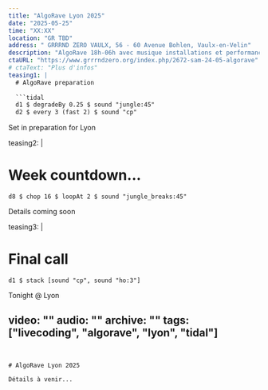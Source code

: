 ```yaml
---
title: "AlgoRave Lyon 2025"
date: "2025-05-25"
time: "XX:XX"
location: "GR TBD"
address: " GRRRND ZERO VAULX, 56 - 60 Avenue Bohlen, Vaulx-en-Velin"
description: "AlgoRave 18h-06h avec musique installations et performances audiovisuelles."
ctaURL: "https://www.grrrndzero.org/index.php/2672-sam-24-05-algorave"
# ctaText: "Plus d'infos"
teasing1: |
  # AlgoRave preparation
  
  ```tidal
  d1 $ degradeBy 0.25 $ sound "jungle:45"
  d2 $ every 3 (fast 2) $ sound "cp"
  ```
  
  Set in preparation for Lyon
  
teasing2: |
  # Week countdown...
  
  ```tidal
  d8 $ chop 16 $ loopAt 2 $ sound "jungle_breaks:45"
  ```
  
  Details coming soon
  
teasing3: |
  # Final call
  
  ```tidal
  d1 $ stack [sound "cp", sound "ho:3"]
  ```
  
  Tonight @ Lyon
  
video: ""
audio: ""
archive: ""
tags: ["livecoding", "algorave", "lyon", "tidal"]
---
```


# AlgoRave Lyon 2025

Détails à venir...
